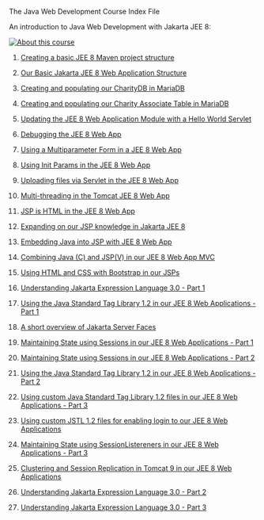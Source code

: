 The Java Web Development Course Index File

An introduction to Java Web Development with Jakarta JEE 8:

[![About this course](https://img.youtube.com/vi/a1qQLtJ6CIc/0.jpg)](https://youtu.be/a1qQLtJ6CIc)


1. [Creating a basic JEE 8 Maven project structure](jee8setupmaven.md)

2. [Our Basic Jakarta JEE 8 Web Application Structure](jee8setupwebarch.md)

3. [Creating and populating our CharityDB in MariaDB](jee8mariadbCharityDBsetup.md)

4. [Creating and populating our Charity Associate Table in MariaDB](jee8mariadbAssociateDBsetup.md)

5. [Updating the JEE 8 Web Application Module with a Hello World Servlet](jee8helloworldservlet.md)

6. [Debugging the JEE 8 Web App](jee8debug.md)

7. [Using a Multiparameter Form in a JEE 8 Web App](jee8checkboxes.md)

8. [Using Init Params in the JEE 8 Web App](jee8initparams.md)

9. [Uploading files via Servlet in the JEE 8 Web App](jee8fileupload.md)

10. [Multi-threading in the Tomcat JEE 8 Web App](jee8multithreading.md)

11. [JSP is HTML in the JEE 8 Web App](jee8jspishtml.md)

12. [Expanding on our JSP knowledge in Jakarta JEE 8](jee8jspintro.md)

13. [Embedding Java into JSP with JEE 8 Web App](jee8embeddedjava.md)

14. [Combining Java (C) and JSP(V) in our JEE 8 Web App MVC ](jee8jsjavacombo.md)

15. [Using HTML and CSS with Bootstrap in our JSPs  ](jee8htmlcssbootstrap.md)

16. [Understanding Jakarta Expression Language 3.0 - Part 1](jee8expressionlanguage1.md)

17. [Using the Java Standard Tag Library 1.2 in our JEE 8 Web Applications - Part 1](jee8jstl12.md)

18. [A short overview of Jakarta Server Faces](jee8jsf12.md)

19. [Maintaining State using Sessions in our JEE 8 Web Applications - Part 1](jee8sessionspart1.md)

20. [Maintaining State using Sessions in our JEE 8 Web Applications - Part 2](jee8sessionspart2.md)

21. [Using the Java Standard Tag Library 1.2 in our JEE 8 Web Applications - Part 2](jee8jstl12b.md)

22. [Using custom Java Standard Tag Library 1.2 files in our JEE 8 Web Applications - Part 3](jee8jstl12c.md)

23. [Using custom JSTL 1.2 files for enabling login to our JEE 8 Web Applications](jee8JSTLLogin.md)

24. [Maintaining State using SessionListereners in our JEE 8 Web Applications - Part 3](jee8sessionspart3.md)

25. [Clustering and Session Replication in Tomcat 9 in our JEE 8 Web Applications](jee8clustering.md)

30. [Understanding Jakarta Expression Language 3.0 - Part 2](jee8expressionlanguage2.md)

31. [Understanding Jakarta Expression Language 3.0 - Part 3](jee8expressionlanguage3.md)


		

